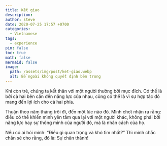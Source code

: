 ```yaml
---
title: Kết giao
description: 
author: steve
date: 2020-07-25 17:57 +0700
categories:
  - Vietnamese
tags:
  - experience
pin: false
toc: true
math: false
mermaid: false
image:
  path: /assets/img/post/ket-giao.webp
  alt: Bề ngoài không quyết định bên trong
---
```

Khi còn trẻ, chúng ta kết thân với một người thường bởi mục đích. Có thể là bởi cả hai bên cần đến năng lực của nhau, cũng có thể là vì sự hợp tác đó mang đến lợi ích cho cả hai phía.

Thuận theo năm tháng trôi đi, đến một lúc nào đó. Mình chợt nhận ra rằng: điều có thể khiến mình yên tâm qua lại với một người khác, không phải bởi năng lực hay sự thông minh của người đó, mà là nhân cách của họ.

Nếu có ai hỏi mình:
“Điều gì quan trọng và khó tìm nhất?”
Thì mình chắc chắn sẽ cho rằng, đó là: Sự chân thành!
